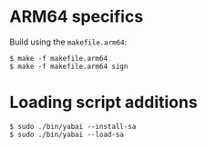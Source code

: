 # ARM64 specifics

Build using the `makefile.arm64`:

```
$ make -f makefile.arm64
$ make -f makefile.arm64 sign
```

# Loading script additions

```
$ sudo ./bin/yabai --install-sa
$ sudo ./bin/yabai --load-sa
```
